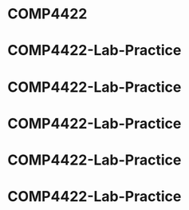 # COMP4422
# COMP4422-Lab-Practice
# COMP4422-Lab-Practice
# COMP4422-Lab-Practice
# COMP4422-Lab-Practice
# COMP4422-Lab-Practice
